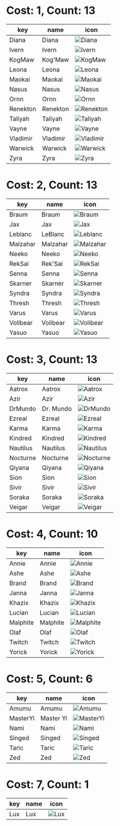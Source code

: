 # Cost: 1, Count: 13
| key      | name     | icon                                   |
| -        | -        | -                                      |
| Diana    | Diana    | ![Diana](../icon/set2/Diana.png)       |
| Ivern    | Ivern    | ![Ivern](../icon/set2/Ivern.png)       |
| KogMaw   | Kog'Maw  | ![KogMaw](../icon/set2/KogMaw.png)     |
| Leona    | Leona    | ![Leona](../icon/set2/Leona.png)       |
| Maokai   | Maokai   | ![Maokai](../icon/set2/Maokai.png)     |
| Nasus    | Nasus    | ![Nasus](../icon/set2/Nasus.png)       |
| Ornn     | Ornn     | ![Ornn](../icon/set2/Ornn.png)         |
| Renekton | Renekton | ![Renekton](../icon/set2/Renekton.png) |
| Taliyah  | Taliyah  | ![Taliyah](../icon/set2/Taliyah.png)   |
| Vayne    | Vayne    | ![Vayne](../icon/set2/Vayne.png)       |
| Vladimir | Vladimir | ![Vladimir](../icon/set2/Vladimir.png) |
| Warwick  | Warwick  | ![Warwick](../icon/set2/Warwick.png)   |
| Zyra     | Zyra     | ![Zyra](../icon/set2/Zyra.png)         |
# Cost: 2, Count: 13
| key      | name     | icon                                   |
| -        | -        | -                                      |
| Braum    | Braum    | ![Braum](../icon/set2/Braum.png)       |
| Jax      | Jax      | ![Jax](../icon/set2/Jax.png)           |
| Leblanc  | LeBlanc  | ![Leblanc](../icon/set2/Leblanc.png)   |
| Malzahar | Malzahar | ![Malzahar](../icon/set2/Malzahar.png) |
| Neeko    | Neeko    | ![Neeko](../icon/set2/Neeko.png)       |
| RekSai   | Rek'Sai  | ![RekSai](../icon/set2/RekSai.png)     |
| Senna    | Senna    | ![Senna](../icon/set2/Senna.png)       |
| Skarner  | Skarner  | ![Skarner](../icon/set2/Skarner.png)   |
| Syndra   | Syndra   | ![Syndra](../icon/set2/Syndra.png)     |
| Thresh   | Thresh   | ![Thresh](../icon/set2/Thresh.png)     |
| Varus    | Varus    | ![Varus](../icon/set2/Varus.png)       |
| Volibear | Volibear | ![Volibear](../icon/set2/Volibear.png) |
| Yasuo    | Yasuo    | ![Yasuo](../icon/set2/Yasuo.png)       |
# Cost: 3, Count: 13
| key      | name      | icon                                   |
| -        | -         | -                                      |
| Aatrox   | Aatrox    | ![Aatrox](../icon/set2/Aatrox.png)     |
| Azir     | Azir      | ![Azir](../icon/set2/Azir.png)         |
| DrMundo  | Dr. Mundo | ![DrMundo](../icon/set2/DrMundo.png)   |
| Ezreal   | Ezreal    | ![Ezreal](../icon/set2/Ezreal.png)     |
| Karma    | Karma     | ![Karma](../icon/set2/Karma.png)       |
| Kindred  | Kindred   | ![Kindred](../icon/set2/Kindred.png)   |
| Nautilus | Nautilus  | ![Nautilus](../icon/set2/Nautilus.png) |
| Nocturne | Nocturne  | ![Nocturne](../icon/set2/Nocturne.png) |
| Qiyana   | Qiyana    | ![Qiyana](../icon/set2/Qiyana.png)     |
| Sion     | Sion      | ![Sion](../icon/set2/Sion.png)         |
| Sivir    | Sivir     | ![Sivir](../icon/set2/Sivir.png)       |
| Soraka   | Soraka    | ![Soraka](../icon/set2/Soraka.png)     |
| Veigar   | Veigar    | ![Veigar](../icon/set2/Veigar.png)     |
# Cost: 4, Count: 10
| key      | name     | icon                                   |
| -        | -        | -                                      |
| Annie    | Annie    | ![Annie](../icon/set2/Annie.png)       |
| Ashe     | Ashe     | ![Ashe](../icon/set2/Ashe.png)         |
| Brand    | Brand    | ![Brand](../icon/set2/Brand.png)       |
| Janna    | Janna    | ![Janna](../icon/set2/Janna.png)       |
| Khazix   | Khazix   | ![Khazix](../icon/set2/Khazix.png)     |
| Lucian   | Lucian   | ![Lucian](../icon/set2/Lucian.png)     |
| Malphite | Malphite | ![Malphite](../icon/set2/Malphite.png) |
| Olaf     | Olaf     | ![Olaf](../icon/set2/Olaf.png)         |
| Twitch   | Twitch   | ![Twitch](../icon/set2/Twitch.png)     |
| Yorick   | Yorick   | ![Yorick](../icon/set2/Yorick.png)     |
# Cost: 5, Count: 6
| key      | name      | icon                                   |
| -        | -         | -                                      |
| Amumu    | Amumu     | ![Amumu](../icon/set2/Amumu.png)       |
| MasterYi | Master Yi | ![MasterYi](../icon/set2/MasterYi.png) |
| Nami     | Nami      | ![Nami](../icon/set2/Nami.png)         |
| Singed   | Singed    | ![Singed](../icon/set2/Singed.png)     |
| Taric    | Taric     | ![Taric](../icon/set2/Taric.png)       |
| Zed      | Zed       | ![Zed](../icon/set2/Zed.png)           |
# Cost: 7, Count: 1
| key | name | icon                         |
| -   | -    | -                            |
| Lux | Lux  | ![Lux](../icon/set2/Lux.png) |
